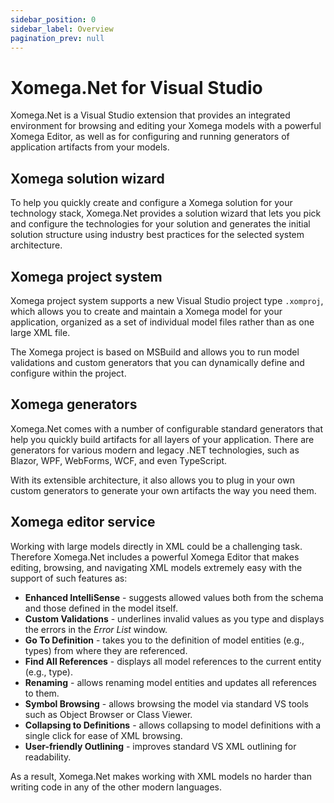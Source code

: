 ```yaml
---
sidebar_position: 0
sidebar_label: Overview
pagination_prev: null
---
```


# Xomega.Net for Visual Studio

Xomega.Net is a Visual Studio extension that provides an integrated environment for browsing and editing your Xomega models with a powerful Xomega Editor, as well as for configuring and running generators of application artifacts from your models.

## Xomega solution wizard

To help you quickly create and configure a Xomega solution for your technology stack, Xomega.Net provides a solution wizard that lets you pick and configure the technologies for your solution and generates the initial solution structure using industry best practices for the selected system architecture.

## Xomega project system

Xomega project system supports a new Visual Studio project type `.xomproj`, which allows you to create and maintain a Xomega model for your application, organized as a set of individual model files rather than as one large XML file.

The Xomega project is based on MSBuild and allows you to run model validations and custom generators that you can dynamically define and configure within the project.

## Xomega generators

Xomega.Net comes with a number of configurable standard generators that help you quickly build artifacts for all layers of your application. There are generators for various modern and legacy .NET technologies, such as Blazor, WPF, WebForms, WCF, and even TypeScript.

With its extensible architecture, it also allows you to plug in your own custom generators to generate your own artifacts the way you need them.

## Xomega editor service

Working with large models directly in XML could be a challenging task. Therefore Xomega.Net includes a powerful Xomega Editor that makes editing, browsing, and navigating XML models extremely easy with the support of such features as:

- **Enhanced IntelliSense** - suggests allowed values both from the schema and those defined in the model itself.
- **Custom Validations** - underlines invalid values as you type and displays the errors in the *Error List* window.
- **Go To Definition** - takes you to the definition of model entities (e.g., types) from where they are referenced.
- **Find All References** - displays all model references to the current entity (e.g., type).
- **Renaming** - allows renaming model entities and updates all references to them.
- **Symbol Browsing** - allows browsing the model via standard VS tools such as Object Browser or Class Viewer.
- **Collapsing to Definitions** - allows collapsing to model definitions with a single click for ease of XML browsing.
- **User-friendly Outlining** - improves standard VS XML outlining for readability.

As a result, Xomega.Net makes working with XML models no harder than writing code in any of the other modern languages.
